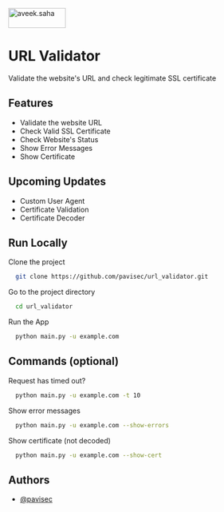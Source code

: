 <a href="https://www.buymeacoffee.com/pavico" target="_blank"> <img align="center" src="https://cdn.buymeacoffee.com/buttons/v2/default-orange.png" height="40" width="115" alt="aveek.saha" /></a>

# URL Validator

Validate the website's URL and check legitimate SSL certificate


## Features

- Validate the website URL
- Check Valid SSL Certificate
- Check Website's Status
- Show Error Messages
- Show Certificate

## Upcoming Updates
- Custom User Agent
- Certificate Validation
- Certificate Decoder

## Run Locally

Clone the project

```bash
  git clone https://github.com/pavisec/url_validator.git
```

Go to the project directory

```bash
  cd url_validator
```

Run the App

```bash
  python main.py -u example.com
```

## Commands (optional)

Request has timed out?

```bash
  python main.py -u example.com -t 10
```

Show error messages

```bash
  python main.py -u example.com --show-errors
```

Show certificate (not decoded)

```bash
  python main.py -u example.com --show-cert
```

## Authors

- [@pavisec](https://www.github.com/pavisec)

